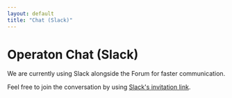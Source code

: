 ```yaml
---
layout: default
title: "Chat (Slack)"
---
```


# Operaton Chat (Slack)

We are currently using Slack alongside the Forum for faster communication.

Feel free to join the conversation by using [Slack's invitation link](https://join.slack.com/t/operaton/shared_invite/zt-39cabj835-eLMK1VKAJx~kXf_qO8gaUQ).
